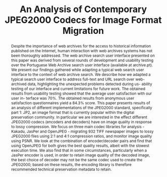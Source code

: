 ---
abstract: 'Despite the importance of web archives for the access to historical information
  published on the Internet, human interaction with web archives systems has not been
  thoroughly addressed. The web archive search user interface presented on this paper
  was derived from several rounds of development and usability testing over the Portuguese
  Web Archive search user interface (available at archive.pt). We present our findings
  gathered while adapting a typical web search user interface to the context of web
  archive search.  We describe how we adapted a typical search user interface to address
  full-text and URL search over web-archived data, highlighting the unexpected problems
  detected during us- ability testing of our interface and current limitations for
  future work. The obtained results from usability testing showed that the average
  user satisfaction with our user in- terface was 70%. The obtained results from anonymous
  user satisfaction questionnaires yield a 84.3% score. This paper presents results
  of an analysis of different implementations of the JPEG2000 standard, specifically
  part 1: JP2, an image format that is currently popular within the digital preservation
  community. In particular we are interested in the effect different JPEG2000 codecs
  (encoders and decoders) have on image quality in response to lossy compression.
  We focus on three main codec libraries for analysis - Kakadu, JasPer and OpenJPEG
  - migrating 932 TIFF newspaper images to lossy JPEG2000 files using 2:1 and 4:1
  compression ratios, and monitor image quality using PSNR. We look at the combination
  of encoder/decoder pairs and find that using OpenJPEG for both gives the best quality
  results, albeit with the slowest execution time. We also find that in some circumstances,
  particularly when a JasPer encoder is used, in order to retain image quality of
  the decoded image, the best choice of decoder may not be the same codec used to
  create the JPEG2000; based on these results, the encoding library is therefore recommended
  technical preservation metadata to retain.'
creators:
- Palmer, William
- May, Peter
- Cliff, Peter
date: null
document_url: https://services.phaidra.univie.ac.at/api/object/o:377377/download
grand_parent: iPRES
institutions: []
keywords:
- jpeg2000
- tiff
- migration
- codec
- psnr
- image quality
- generational loss
- lisbon
landing_page_url: https://phaidra.univie.ac.at/o:377377
language: eng
layout: publication
license: CC BY-ND 2.0 AT
notes_url: null
parent: iPRES 2013
presentation_url: null
publication_type: paper
size: 939049
source_name: iPRES
title: An Analysis of Contemporary JPEG2000 Codecs for Image Format Migration
year: 2013
---